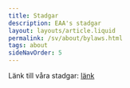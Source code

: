 ```yaml
---
title: Stadgar
description: EAA's stadgar
layout: layouts/article.liquid
permalink: /sv/about/bylaws.html
tags: about
sideNavOrder: 5
---
```


Länk till våra stadgar: [länk](https://drive.google.com/file/d/1dHrMuSKbsviIR_BMGEYVX1Ue_LKMJNhq/view?usp=drive_link)